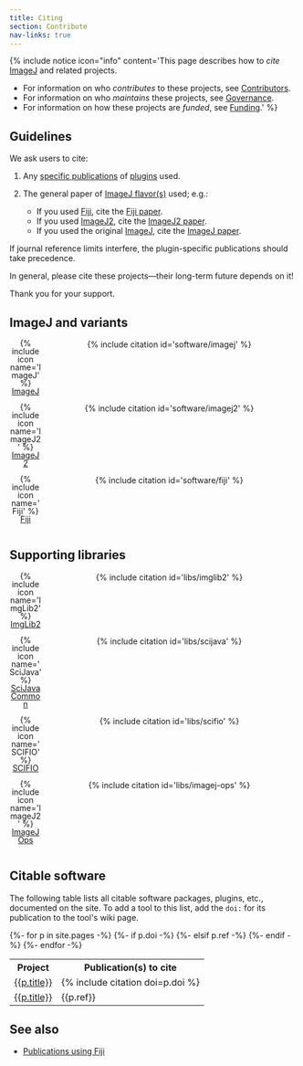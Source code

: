 ```yaml
---
title: Citing
section: Contribute
nav-links: true
---
```


{% include notice icon="info" content='This page describes how to *cite* [ImageJ](/software/imagej) and related projects.

-   For information on who *contributes* to these projects, see [Contributors](/people).
-   For information on who *maintains* these projects, see [Governance](/contribute/governance).
-   For information on how these projects are *funded*, see [Funding](/contribute/funding).' %}

## Guidelines

We ask users to cite:

1.  Any [specific publications](#citable-software) of [plugins](/plugins) used.

2.  The general paper of [ImageJ flavor(s)](/learn/flavors) used; e.g.:
    - If you used [Fiji](/software/fiji), cite the [Fiji paper](/software/fiji#publication).
    - If you used [ImageJ2](/software/imagej2), cite the [ImageJ2 paper](/software/imagej2#publication).
    - If you used the original [ImageJ](/software/imagej), cite the [ImageJ paper](/software/imagej#publication).

If journal reference limits interfere, the plugin-specific publications should take precedence.

In general, please cite these projects—their long-term future depends on it!

Thank you for your support.

<style>
.publication-box {
  display: grid;
  grid-template-columns: auto auto;
}
.publication-box > div:first-child {
  text-align: center;
  width: 4em;
  line-height: 1em;
  padding-bottom: 1em;
}
.publication-box ul {
  list-style: none;
}
</style>

## ImageJ and variants

<div class="publication-box">
<div>{% include icon name='ImageJ' %}
<br><a href="/software/imagej">ImageJ</a></div>
{% include citation id='software/imagej' %}</div>

<div class="publication-box">
<div>{% include icon name='ImageJ2' %}
<br><a href="/software/imagej2">ImageJ2</a></div>
{% include citation id='software/imagej2' %}</div>

<div class="publication-box">
<div>{% include icon name='Fiji' %}
<br><a href="/software/fiji">Fiji</a></div>
{% include citation id='software/fiji' %}</div>

## Supporting libraries

<div class="publication-box">
<div>{% include icon name='ImgLib2' %}
<br><a href="/libs/imglib2">ImgLib2</a></div>
{% include citation id='libs/imglib2' %}</div>

<div class="publication-box">
<div>{% include icon name='SciJava' %}
  <br><a href="/libs/scijava#scijava-common">SciJava Common</a></div>
  {% include citation id='libs/scijava' %}</div>

<div class="publication-box">
<div>{% include icon name='SCIFIO' %}
  <br><a href="/libs/scifio">SCIFIO</a></div>
  {% include citation id='libs/scifio' %}</div>

<div class="publication-box">
<div>{% include icon name='ImageJ2' %}
  <br><a href="/libs/imagej-ops">ImageJ Ops</a></div>
  {% include citation id='libs/imagej-ops' %}</div>

## Citable software

The following table lists all citable software packages, plugins, etc.,
documented on the site. To add a tool to this list, add the `doi:` for
its publication to the tool's wiki page.

<table>
  <tr>
    <th>Project</th>
    <th>Publication(s) to cite</th>
  </tr>
{%- for p in site.pages -%}
  {%- if p.doi -%}
  <tr>
    <td><a href="{{p.url}}">{{p.title}}</a></td>
    <td>{% include citation doi=p.doi %}</td>
  </tr>
  {%- elsif p.ref -%}
  <tr>
    <td><a href="{{p.url}}">{{p.title}}</a></td>
    <td>{{p.ref}}</td>
  </tr>
  {%- endif -%}
{%- endfor -%}
</table>

## See also

* [Publications using Fiji](/software/fiji/publications)
